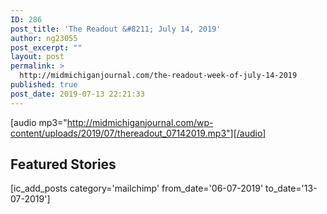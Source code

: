 ```yaml
---
ID: 286
post_title: 'The Readout &#8211; July 14, 2019'
author: ng23055
post_excerpt: ""
layout: post
permalink: >
  http://midmichiganjournal.com/the-readout-week-of-july-14-2019
published: true
post_date: 2019-07-13 22:21:33
---
```

[audio mp3="http://midmichiganjournal.com/wp-content/uploads/2019/07/thereadout_07142019.mp3"][/audio]
<h2>Featured Stories</h2>
[ic_add_posts category='mailchimp' from_date='06-07-2019' to_date='13-07-2019']
